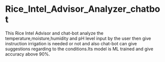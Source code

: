 # Rice_Intel_Advisor_Analyzer_chatbot
This Rice Intel Advisor and chat-bot analyze the temperature,moisture,humidity and pH level input by the user then give instruction irrigation is needed or not and also chat-bot can give suggestions regarding to the conditions.Its model is ML trained and give accuracy above 90%.
